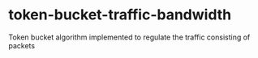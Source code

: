 # token-bucket-traffic-bandwidth
Token bucket algorithm implemented to regulate the traffic consisting of packets
